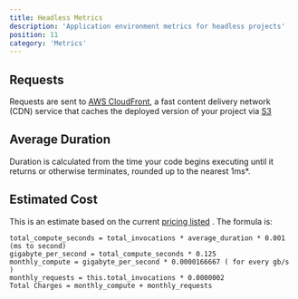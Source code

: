 ```yaml
---
title: Headless Metrics
description: 'Application environment metrics for headless projects'
position: 11
category: 'Metrics'
---
```


## Requests
Requests are sent to [AWS CloudFront](https://aws.amazon.com/cloudfront/), a fast content delivery network (CDN) service that caches the deployed version of your project via [S3](https://aws.amazon.com/s3)

## Average Duration

Duration is calculated from the time your code begins executing until it returns or otherwise terminates, rounded up to the nearest 1ms*.

## Estimated Cost

This is an estimate based on the current [pricing listed](https://aws.amazon.com/lambda/pricing/) . The formula is:

```
total_compute_seconds = total_invocations * average_duration * 0.001 (ms to second)
gigabyte_per_second = total_compute_seconds * 0.125
monthly_compute = gigabyte_per_second * 0.0000166667 ( for every gb/s )
monthly_requests = this.total_invocations * 0.0000002
Total Charges = monthly_compute + monthly_requests
```





